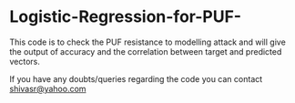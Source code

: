 # Logistic-Regression-for-PUF-

This code is to check the PUF resistance to modelling attack and will give the output of accuracy and the correlation between target and predicted vectors.


If you have any doubts/queries regarding the code you can contact shivasr@yahoo.com
